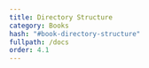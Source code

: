 ```yaml
---
title: Directory Structure
category: Books
hash: "#book-directory-structure"
fullpath: /docs
order: 4.1
---
```


<docs-book-directory-structure></docs-book-directory-structure>

